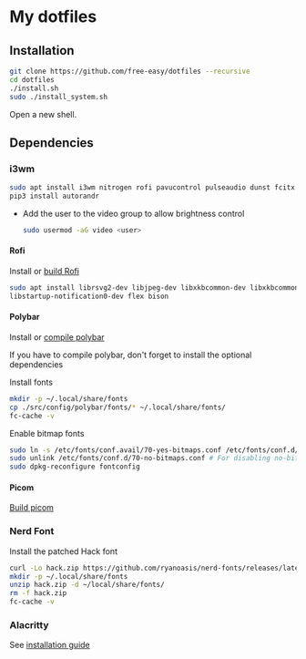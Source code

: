 # My dotfiles

## Installation

```sh
git clone https://github.com/free-easy/dotfiles --recursive
cd dotfiles
./install.sh
sudo ./install_system.sh
```

Open a new shell.

## Dependencies

### i3wm

```sh
sudo apt install i3wm nitrogen rofi pavucontrol pulseaudio dunst fcitx xrandr light
pip3 install autorandr
```

-   Add the user to the video group to allow brightness control

    ```sh
    sudo usermod -aG video <user>
    ```

#### Rofi

Install or [build Rofi](https://github.com/davatorium/rofi/blob/next/INSTALL.md)

```sh
sudo apt install librsvg2-dev libjpeg-dev libxkbcommon-dev libxkbcommon-x11-dev
libstartup-notification0-dev flex bison
```

#### Polybar

Install or [compile polybar](https://github.com/polybar/polybar/wiki/Compiling)

If you have to compile polybar, don't forget to install the optional
dependencies

Install fonts

```sh
mkdir -p ~/.local/share/fonts
cp ./src/config/polybar/fonts/* ~/.local/share/fonts/
fc-cache -v
```

Enable bitmap fonts

```sh
sudo ln -s /etc/fonts/conf.avail/70-yes-bitmaps.conf /etc/fonts/conf.d/
sudo unlink /etc/fonts/conf.d/70-no-bitmaps.conf # For disabling no-bitmap setting
sudo dpkg-reconfigure fontconfig
```

#### Picom

[Build picom](https://github.com/yshui/picom#build)

### Nerd Font

Install the patched Hack font

```sh
curl -Lo hack.zip https://github.com/ryanoasis/nerd-fonts/releases/latest/download/Hack.zip
mkdir -p ~/.local/share/fonts
unzip hack.zip -d ~/local/share/fonts/
rm -f hack.zip
fc-cache -v
```

### Alacritty

See [installation guide](https://github.com/alacritty/alacritty#pop_os--ubuntu)
